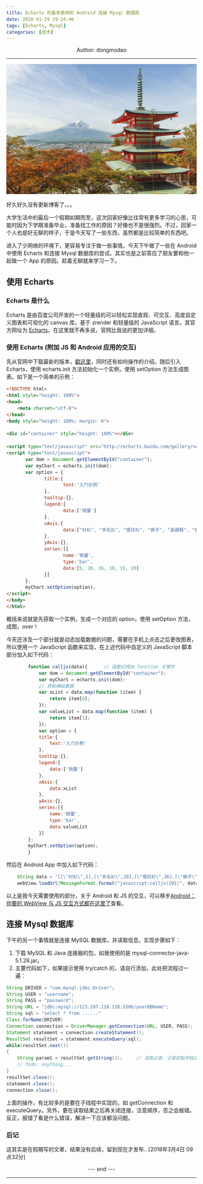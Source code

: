 ```yaml
---
title: Echarts 的基本使用和 Android 连接 Mysql 数据库
date: 2018-01-29 19:24:46
tags: [Echarts, Mysql]
categories: [技术]
---
```

<center>
Author: dongmodao
</center>

---
![](Echarts-的基本使用和-Android-连接-Mysql-数据库/tower.jpg)

好久好久没有更新博客了。。。

大学生活中的最后一个假期如期而至，这次回家好像比往常有更多学习的心思，可能时因为下学期准备毕业，准备找工作的原因？好像也不是很强烈。不过，回家一个人也是好无聊的样子，于是今天写了一些东西，虽然都是比较简单的东西吧。<!--more-->

进入了少网络的环境下，更容易专注于做一些事情。今天下午做了一些在 Android 中使用 Echarts 和连接 Mysql 数据库的尝试。其实也是之前答应了朋友要和他一起做一个 App 的原因。趁着无聊就来学习一下。

## 使用 Echarts
### Echarts 是什么
Echarts 是由百度公司开发的一个轻量级的可以轻松实现直观、可交互、高度自定义图表和可视化的 canvas 库，基于 zrender 和轻量级的 JavaScript 语言。其官方网址为 [Echarts](https://echarts.baidu.com)，在这里就不再多说，官网比我说的更加详细。

### 使用 Echarts (附加 JS 和 Android 应用的交互)
先从官网中下载最新的版本，[戳这里](https://echarts.baidu.com/tutorial.html)，同时还有如何操作的介绍。随后引入 Echarts，使用 echarts.init 方法初始化一个实例，使用 setOption 方法生成图表。如下是一个简单的示例：
``` html
<!DOCTYPE html>
<html style="height: 100%">
<head>
    <meta charset="utf-8">
</head>
<body style="height: 100%; margin: 0">

<div id="container" style="height: 100%"></div>

<script type="text/javascript" src="http://echarts.baidu.com/gallery/vendors/echarts/echarts.min.js"></script>
<script type="text/javascript">
       var dom = document.getElementById("container");
       var myChart = echarts.init(dom);
       var option = {
              title:{
                     text:'入门示例'
              },
              tooltip:{},
              legend:{
                     data:['销量']
              },
              xAxis:{
                     data:["衬衫", "羊毛衫", "雪纺衫", "裤子", "高跟鞋", "袜子"]
              },
              yAxis:{},
              series:[{
                     name:'销量',
                     type:'bar',
                     data:[5, 20, 36, 10, 15, 20]
              }]
       };
       myChart.setOption(option);
</script>
</body>
</html>
```

概括来说就是先获取一个实例，生成一个对应的 option，使用 setOption 方法，成图，over！

今天还涉及一个部分就是动态加载数据的问题，需要在手机上点击之后更改图表，所以使用一个 JavaScript 函数来实现，在上述代码中自定义的 JavaScript 脚本部分加入如下代码：
``` javascript
       	function calljs(data){		// 函数记得加 function 关键字
       	    var dom = document.getElementById("container");
       		var myChart = echarts.init(dom);
       		// 获取横纵数据
       		var xList = data.map(function (item) {
       		    return item[0];
       		});
       		var valueList = data.map(function (item) {
       		    return item[1];
       		});
       	    var option = {
       		title:{
       			text:'入门示例'
       		},
       		tooltip:{},
       		legend:{
       			data:['销量']
       		},
       		xAxis:{
       			data:xList
       		},
       		yAxis:{},
       		series:[{
       			name:'销量',
       			type:'bar',
       			data:valueList
       		}]
       	};
       	myChart.setOption(option);
       	}

```
然后在 Android App 中加入如下代码：
``` java
    String data = "[[\"衬衫\",5],[\"羊毛衫\",20],[\"雪纺衫\",36],[\"裤子\",10],[\"高跟鞋\",15],[\"袜子\",20]]";
    webView.loadUrl(MessageFormat.format("javascript:calljs({0})", data));	// 以参数 data 执行脚本方法 calljs。不必新开线程，webView 自动在子线程中使用
```
以上是我今天需要使用的部分，关于 Android 和 JS 的交互，可以移步[Android：你要的 WebView 与 JS 交互方式都在这里了](http://blog.csdn.net/carson_ho/article/details/64904691)查看。

## 连接 Mysql 数据库
下午的另一个事情就是连接 MySQL 数据库，并读取信息。实现步骤如下：
 1. 下载 MySQL 和 Java 连接器的包，如我使用的是 mysql-connector-java-5.1.28.jar。
 2. 主要代码如下，如果提示使用 try/catch 的，请自行添加，此处把流程过一遍：
``` java
String DRIVER = "com.mysql.jdbc.Driver";
String USER = "username";
String PASS = "password";
String URL = "jdbc:mysql://123.207.110.110:3306/yourDBName";
String sql = "select * from ......"
Class.forName(DRIVER)
Connection connection = DriverManager.getConnection(URL, USER, PASS);
Statement statement = connection.createStatement();
ResultSet resultSet = statement.executeQuery(sql);
while(resultSet.next())
{
	String param1 = resultSet.getString(1);		// 读取记录，记录初始字段从 1 开始，不是从 0 开始
	// Todo: anything...
}
resultSet.close();
statement.close();
connection.close();
```
上面的操作，有比较多的是要在子线程中实现的，如 getConnection 和 executeQuery。另外，要在读取结束之后再关闭连接，注意顺序，否之会报错。反正，报错了看是什么错误，解决一下应该都没问题。

### 后记
这其实是在假期写的文章，结果没有后续，留到现在才发布...[2018年3月4日 09点32分]

<center> --- end --- </center>

---

